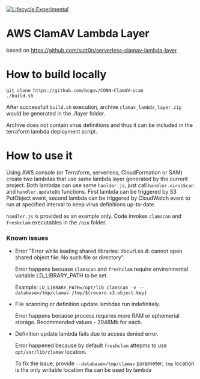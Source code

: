[![Lifecycle:Experimental](https://img.shields.io/badge/Lifecycle-Experimental-339999)](Redirect-URL)

# AWS ClamAV Lambda Layer 

based on https://github.com/sutt0n/serverless-clamav-lambda-layer

# How to build locally

```
git clone https://github.com/bcgov/CONN-ClamAV-scan
./build.sh
```

After successfult `build.sh` execution,  archive `clamav_lambda_layer.zip` would be generated in the ./layer folder.

Archive does not contain virus definitions and thus it can be included in the terraform lambda deployment script.

# How to use it

Using AWS console (or Terraform, serverless, CloudFormation or SAM) create two lambdas that use same lambda layer generated by the current project. Both lambdas can use same `hanlder.js`, just call `handler.virusScan` and `handler.updateDb` functions. First lambda can be triggered by S3 PutObject event, second lambda can be triggered by CloudWatch event to run at specified interval to keep virus definitions up-to-date.

`handler.js` is provided as an example only. Code invokes `clamscan` and `freshclam` executables in the `/bin` folder.

### Known issues
- Error "Error while loading shared libraries: libcurl.so.4: cannot open shared object file: No such file or directory".

    Error happens becuase `clamscan` and `freshclam` require environmental variable LD_LIBRARY_PATH to be set.

    Example: `LD_LIBRARY_PATH=/opt/lib clamscan -v --database=/tmp/clamav /tmp/${record.s3.object.key}`

- File scanning or definition update lambdas run indefinitely.

    Error happens because process requires more RAM or ephemerial storage. Recommended values - 2048Mb for each.

- Definition update lambda fails due to access denied error.

    Error happened because by default `freshclam` attepms to use `opt/var/lib/clamav` location.

    To fix the issue, provide `--database=/tmp/clamav` parameter; `tmp` location is the only writable location tha can be used by lambda

